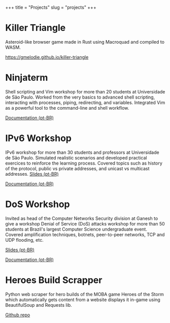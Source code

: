 +++
title = "Projects"
slug = "projects"
+++

# Killer Triangle
Asteroid-like browser game made in Rust using Macroquad and compiled to WASM.

https://gmelodie.github.io/killer-triangle

# Ninjaterm
Shell scripting and Vim workshop for more than 20 students at Universidade de São Paulo. Worked from the very basics to advanced shell scripting, interacting with processes, piping, redirecting, and variables. Integrated Vim as a powerful tool to the command-line and shell workflow.

[Documentation (pt-BR)](../docs/ninjaterm-docs.pdf)


# IPv6 Workshop
IPv6 workshop for more than 30 students and professors at Universidade de São Paulo. Simulated realistic scenarios and developed practical exercices to reinforce the learning process. Covered topics such as history of the protocol, public vs private addresses, and unicast vs multicast addresses. 
[Slides (pt-BR)](../docs/ipv6-slides.pdf)

[Documentation (pt-BR)](../docs/ipv6-docs.pdf)


# DoS Workshop
Invited as head of the Computer Networks Security division at Ganesh to give a workshop Denial of Service (DoS) attacks workshop for more than 50 students at Brazil's largest Computer Science undergraduate event. Covered amplification techniques, botnets, peer-to-peer networks, TCP and UDP flooding, etc.

[Slides (pt-BR)](../docs/dos-slides.pdf)

[Documentation (pt-BR)](../docs/dos-docs.pdf)

# Heroes Build Scrapper
Python web scraper for hero builds of the MOBA game Heroes of the Storm which automatically gets content from a website displays it in-game using BeautifulSoup and Requests lib.

[Github repo](https://github.com/gmelodie/heroes_build_scrapper)

